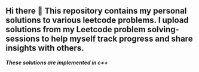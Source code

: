 ## Hi there 👋 This repository contains my personal solutions to various leetcode problems. I upload solutions from my Leetcode problem solving-sessions to help myself track progress and share insights with others.
_**These solutions are implemented in c++**_


<!--
**aman-gupta18/aman-gupta18** is a ✨ _special_ ✨ repository because its `README.md` (this file) appears on your GitHub profile.

Here are some ideas to get you started:

- 🔭 I’m currently working on ...
- 🌱 I’m currently learning ...
- 👯 I’m looking to collaborate on ...
- 🤔 I’m looking for help with ...
- 💬 Ask me about ...
- 📫 How to reach me: ...
- 😄 Pronouns: ...
- ⚡ Fun fact: ...
-->
